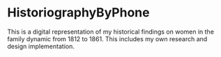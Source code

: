 # HistoriographyByPhone
This is a digital representation of my historical findings on women in the family dynamic from 1812 to 1861. This includes my own research and design implementation. 
